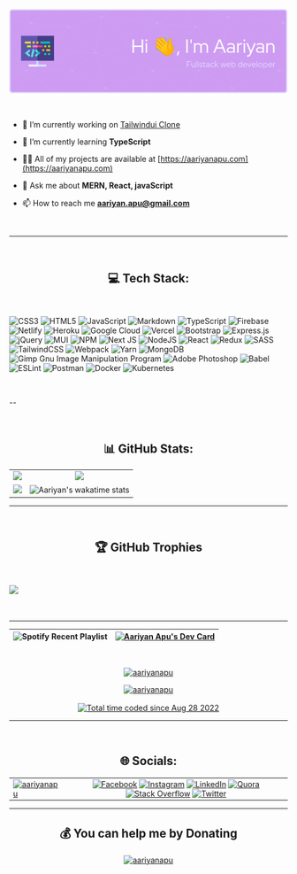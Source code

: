 
<div align="center"> <img align="center" src="./github-header-image.png" alt="header"/> </div>


<!-- <h3 align="center">Web Developer || Programmer || Freelancer</h3> -->

<!--  Profile Information  -->
</br>
</br>

- 🔭 I’m currently working on [Tailwindui Clone](https://github.com/AariyanApu/tailwindui-clone.git)

- 🌱 I’m currently learning **TypeScript**

- 👨‍💻 All of my projects are available at [https://aariyanapu.com](https://aariyanapu.com)

- 💬 Ask me about **MERN, React, javaScript**

- 📫 How to reach me **aariyan.apu@gmail.com**

</br> 

---
</br>
<h2 align="center"> 💻 Tech Stack: </h2>
</br>
 
![CSS3](https://img.shields.io/badge/css3-%231572B6.svg?style=flat&logo=css3&logoColor=white) ![HTML5](https://img.shields.io/badge/html5-%23E34F26.svg?style=flat&logo=html5&logoColor=white) ![JavaScript](https://img.shields.io/badge/javascript-%23323330.svg?style=flat&logo=javascript&logoColor=%23F7DF1E) ![Markdown](https://img.shields.io/badge/markdown-%23000000.svg?style=flat&logo=markdown&logoColor=white) ![TypeScript](https://img.shields.io/badge/typescript-%23007ACC.svg?style=flat&logo=typescript&logoColor=white) ![Firebase](https://img.shields.io/badge/firebase-%23039BE5.svg?style=flat&logo=firebase) ![Netlify](https://img.shields.io/badge/netlify-%23000000.svg?style=flat&logo=netlify&logoColor=#00C7B7) ![Heroku](https://img.shields.io/badge/heroku-%23430098.svg?style=flat&logo=heroku&logoColor=white) ![Google Cloud](https://img.shields.io/badge/Google%20Cloud-%234285F4.svg?style=flat&logo=google-cloud&logoColor=white) ![Vercel](https://img.shields.io/badge/vercel-%23000000.svg?style=flat&logo=vercel&logoColor=white) ![Bootstrap](https://img.shields.io/badge/bootstrap-%23563D7C.svg?style=flat&logo=bootstrap&logoColor=white) ![Express.js](https://img.shields.io/badge/express.js-%23404d59.svg?style=flat&logo=express&logoColor=%2361DAFB) ![jQuery](https://img.shields.io/badge/jquery-%230769AD.svg?style=flat&logo=jquery&logoColor=white) ![MUI](https://img.shields.io/badge/MUI-%230081CB.svg?style=flat&logo=material-ui&logoColor=white) ![NPM](https://img.shields.io/badge/NPM-%23000000.svg?style=flat&logo=npm&logoColor=white) ![Next JS](https://img.shields.io/badge/Next-black?style=flat&logo=next.js&logoColor=white) ![NodeJS](https://img.shields.io/badge/node.js-6DA55F?style=flat&logo=node.js&logoColor=white) ![React](https://img.shields.io/badge/react-%2320232a.svg?style=flat&logo=react&logoColor=%2361DAFB) ![Redux](https://img.shields.io/badge/redux-%23593d88.svg?style=flat&logo=redux&logoColor=white) ![SASS](https://img.shields.io/badge/SASS-hotpink.svg?style=flat&logo=SASS&logoColor=white) ![TailwindCSS](https://img.shields.io/badge/tailwindcss-%2338B2AC.svg?style=flat&logo=tailwind-css&logoColor=white) ![Webpack](https://img.shields.io/badge/webpack-%238DD6F9.svg?style=flat&logo=webpack&logoColor=black) ![Yarn](https://img.shields.io/badge/yarn-%232C8EBB.svg?style=flat&logo=yarn&logoColor=white) ![MongoDB](https://img.shields.io/badge/MongoDB-%234ea94b.svg?style=flat&logo=mongodb&logoColor=white) ![Gimp Gnu Image Manipulation Program](https://img.shields.io/badge/Gimp-657D8B?style=flat&logo=gimp&logoColor=FFFFFF) ![Adobe Photoshop](https://img.shields.io/badge/adobephotoshop-%2331A8FF.svg?style=flat&logo=adobephotoshop&logoColor=white) ![Babel](https://img.shields.io/badge/Babel-F9DC3e?style=flat&logo=babel&logoColor=black) ![ESLint](https://img.shields.io/badge/ESLint-4B3263?style=flat&logo=eslint&logoColor=white) ![Postman](https://img.shields.io/badge/Postman-FF6C37?style=flat&logo=postman&logoColor=white) ![Docker](https://img.shields.io/badge/docker-%230db7ed.svg?style=flat&logo=docker&logoColor=white) ![Kubernetes](https://img.shields.io/badge/kubernetes-%23326ce5.svg?style=flat&logo=kubernetes&logoColor=white)

</br>

--

</br>
<h2 align="center"> 📊 GitHub Stats: </h2>

|    |            |
|----------|:-------------:|
| ![](https://github-readme-stats.vercel.app/api?username=aariyanapu&theme=material-palenight&hide_border=false&include_all_commits=true&count_private=true) |  ![](https://github-readme-streak-stats.herokuapp.com/?user=aariyanapu&theme=material-palenight&hide_border=false) |
|![](https://github-readme-stats.vercel.app/api/top-langs/?username=aariyanapu&theme=material-palenight&hide_border=false&include_all_commits=true&count_private=true&layout=compact) | ![Aariyan's wakatime stats](https://github-readme-stats.vercel.app/api/wakatime?username=aariyanapu&show_icons=true&theme=material-palenight&hide_border=false) |

---
</br>
<h2 align="center"> 🏆 GitHub Trophies </h2>
</br>
 
![](https://github-profile-trophy.vercel.app/?username=aariyanapu&theme=dracula&no-frame=false&no-bg=true&margin-w=4)

</br>


---

<!-- [![spotify-github-profile](https://spotify-github-profile.vercel.app/api/view?uid=31tn6riohy27abhahkklkxmaigbu&cover_image=true&theme=novatorem&show_offline=false&bar_color=53b14f&bar_color_cover=true)](https://spotify-github-profile.vercel.app/api/view?uid=31tn6riohy27abhahkklkxmaigbu&redirect=true) -->



| ![Spotify Recent Playlist](https://spotify-recently-played-readme.vercel.app/api?user=31tn6riohy27abhahkklkxmaigbu) |  <a href="https://app.daily.dev/aariyanapu"><img src="https://api.daily.dev/devcards/9765e7151f4a4163a3aa26a1c1b5c469.png?r=1nz" width="240" alt="Aariyan Apu's Dev Card"/></a> | 
|----------|:-------------:|



<div>
</br>

<p align="center"> <a href="https://visitcount.itsvg.in" target="blank"><img src="https://visitcount.itsvg.in/api?id=aariyanapu&icon=0&color=1" alt="aariyanapu" /></a> </p>


<p align="center"> <a href="https://twitter.com/aariyanapu" target="blank"><img src="https://img.shields.io/twitter/follow/aariyanapu?logo=twitter&style=for-the-badge" alt="aariyanapu" /></a> </p>


<p align="center"> <a align="center" href="https://wakatime.com/@06e2a330-5ed7-4bd7-a10d-a94296f5fc61"> <img align="center" src="https://wakatime.com/badge/user/06e2a330-5ed7-4bd7-a10d-a94296f5fc61.svg" alt="Total time coded since Aug 28 2022" /></a> </p>

</div>

---

</br>
<h2 align="center"> 🌐 Socials: </h2>

| | |
|----------|:-------------:|
| <a href="https://twitter.com/aariyanapu" target="blank"><img src="https://img.shields.io/twitter/follow/aariyanapu?logo=twitter&style=for-the-badge" alt="aariyanapu" /></a>  |[![Facebook](https://img.shields.io/badge/Facebook-%231877F2.svg?logo=Facebook&logoColor=white)](https://facebook.com/aariyan.apu) [![Instagram](https://img.shields.io/badge/Instagram-%23E4405F.svg?logo=Instagram&logoColor=white)](https://instagram.com/aariyan.apu) [![LinkedIn](https://img.shields.io/badge/LinkedIn-%230077B5.svg?logo=linkedin&logoColor=white)](https://linkedin.com/in/aariyanapu) [![Quora](https://img.shields.io/badge/Quora-%23B92B27.svg?logo=Quora&logoColor=white)](https://quora.com/profile/Aariyan-Apu) [![Stack Overflow](https://img.shields.io/badge/-Stackoverflow-FE7A16?logo=stack-overflow&logoColor=white)](https://stackoverflow.com/users/12180960) [![Twitter](https://img.shields.io/badge/Twitter-%231DA1F2.svg?logo=Twitter&logoColor=white)](https://twitter.com/aariyanapu)  

---

<h2 align="center">💰 You can help me by Donating</h2>
  <p align="center" ><a href="https://www.buymeacoffee.com/aariyanapu"> <img align="center" src="https://cdn.buymeacoffee.com/buttons/v2/default-yellow.png" height="50" width="210" alt="aariyanapu" /></a></p>

